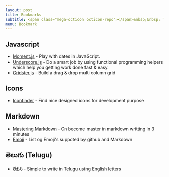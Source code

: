 ```yaml
---
layout: post
title: Bookmarks
subtitle: <span class="mega-octicon octicon-repo"></span>&nbsp;&nbsp; Things 'I' liked most
menu: Bookmark
---
```



## Javascript
- [Moment.js](http://momentjs.com/) - Play with dates in JavaScript.
- [Underscore.js](http://underscorejs.org/) - Do a smart job by using functional programming helpers which help you getting work done fast & easy.
- [Gridster.js](http://gridster.net/) - Build a drag & drop multi column grid

## Icons
- [Iconfinder](https://www.iconfinder.com/) - Find nice designed icons for development purpose

## Markdown
- [Mastering Markdown](https://guides.github.com/features/mastering-markdown/) - Cn become master in markdown writting in 3 minutes
- [Emoji](http://www.emoji-cheat-sheet.com/) - List og Emoji's suppoted by github and Markdown

## తెలుగు (Telugu)
- [లేఖిని](http://lekhini.org/) - Simple to write in Telugu using English letters
